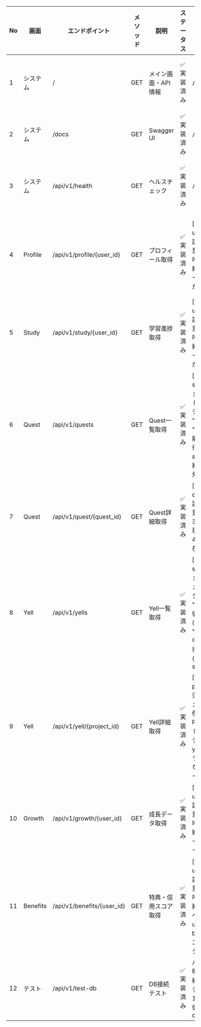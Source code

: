 | No | 画面       | エンドポイント                    | メソッド | 説明          | ステータス  | パラメータ                                                                                                                                                                          | 認証       | レスポンス例                                                                                                                                                                                                            | 主要データ                          | 備考・用途                           |
|----|----------|----------------------------|------|-------------|--------|--------------------------------------------------------------------------------------------------------------------------------------------------------------------------------|----------|-------------------------------------------------------------------------------------------------------------------------------------------------------------------------------------------------------------------|--------------------------------|---------------------------------|
| 1  | システム     | /                          | GET  | メイン画面・API情報 | ✅ 実装済み | パラメータなし                                                                                                                                                                        | なし       | {"message": "TeamX FastAPI is running!", "version": "1.0.0", "docs": "/docs"}                                                                                                                                     | API基本情報                        | ルートエンドポイント、ヘルスチェック的な役割          |
| 2  | システム     | /docs                      | GET  | Swagger UI  | ✅ 実装済み | パラメータなし                                                                                                                                                                        | なし       | HTML: Swagger UI画面                                                                                                                                                                                                | API仕様書UI                       | 開発・テスト用のインタラクティブAPI仕様書          |
| 3  | システム     | /api/v1/health             | GET  | ヘルスチェック     | ✅ 実装済み | パラメータなし                                                                                                                                                                        | なし       | {"status": "healthy", "timestamp": "2025-08-17T...", "database_connected": true, "version": "1.0.0"}                                                                                                              | システム状態・DB接続状態                  | システム監視・疎通確認、ロードバランサーから使用        |
| 4  | Profile  | /api/v1/profile/{user_id}  | GET  | プロフィール取得    | ✅ 実装済み | [パスパラメータ] user_id: int (必須) 説明: ユーザーの一意識別子 例: 1 (拓叶のユーザーID) 制約: 正の整数 エラー: 404 (ユーザーが存在しない場合)                                                                                   | なし（MVP版） | {"user": {"id": 1, "display_name": "木村 拓叶", "current_total_score": 782}, "radar_chart": {"find_points": 266, "shape_points": 253, "deliver_points": 263, "trust_score": 117}, "memo_text": "どんなことに興味がありますか？"}     | ユーザー基本情報・レーダーチャート・メモ           | Profile画面表示用。レーダーチャートとメモ欄を含む    |
| 5  | Study    | /api/v1/study/{user_id}    | GET  | 学習進捗取得      | ✅ 実装済み | [パスパラメータ] user_id: int (必須) 説明: ユーザーの一意識別子 例: 1 (拓叶のユーザーID) 制約: 正の整数 エラー: 404 (ユーザーが存在しない場合)                                                                                   | なし（MVP版） | {"progress": {"current_goal_percentage": 67, "next_goal_points": 100}, "ongoing_courses": [...], "recommended_courses": [...]}                                                                                    | 進捗状況・進行中コース・推奨コース              | Study画面用。進捗率67%、次のゴールまで100点     |
| 6  | Quest    | /api/v1/quests             | GET  | Quest一覧取得   | ✅ 実装済み | [クエリパラメータ] status: str (オプション) 説明: クエストの状態フィルター デフォルト値: "available" 有効値: "available" (参加可能), "ongoing" (進行中) 例: ?status=available 制約: 指定された値以外はデフォルト                           | なし（MVP版） | [{"id": 1, "title": "地域飲食店レビューサイト開発", "match_percentage": 92, "difficulty_level": 2, "reward_points": 100, "participants_count": 4, "capacity": 15}]                                                              | Quest一覧・難易度・マッチ度・参加者数          | Quest画面のカード形式一覧表示用              |
| 7  | Quest    | /api/v1/quest/{quest_id}   | GET  | Quest詳細取得   | ✅ 実装済み | [パスパラメータ] quest_id: int (必須) 説明: クエストの一意識別子 例: 1, 2, 3, 4 制約: 正の整数 現在のモック値: 1-4 エラー: 404 (存在しないID)                                                                             | なし（MVP版） | {"id": 1, "title": "地域飲食店レビューサイト開発", "required_skills": ["HTML", "CSS", "JavaScript"], "participation_conditions": ["スコア150点以上"], "goals": ["成果市街街のインターン推薦権"]}                                                    | 詳細説明・必要スキル・参加条件・目標             | Quest詳細画面（モーダル）表示用              |
| 8  | Yell     | /api/v1/yells              | GET  | Yell一覧取得    | ✅ 実装済み | [クエリパラメータ] status: str (オプション) 説明: プロジェクトの状態フィルター デフォルト値: "fundraising" 有効値: "fundraising" (資金調達中), "planning" (企画中), "running" (実行中), "completed" (完了) 例: ?status=fundraising | なし（MVP版） | [{"id": 1, "title": "Memory Palette（メモリーパレット）", "progress_percentage": 90.0, "supporters_count": 127, "current_amount": 450000, "target_amount": 500000}]                                                         | プロジェクト一覧・進捗率・サポーター数            | Yell画面のカード形式表示用                 |
| 9  | Yell     | /api/v1/yell/{project_id}  | GET  | Yell詳細取得    | ✅ 実装済み | [パスパラメータ] project_id: int (必須) 説明: Yellプロジェクトの一意識別子 例: 1 (Memory Paletteプロジェクト) 制約: 正の整数 データベース対応: yell_projects.id エラー: 404 (存在しないID時はモックデータ返却)                               | なし（MVP版） | {"project": {"title": "Memory Palette", "progress_percentage": 90.0, "supporters_count": 127}, "recent_supports": [{"supporter_name": "佐藤 美咲", "amount": 5000, "message": "素敵なアイデアですね！"}]}                        | プロジェクト詳細・進捗90%・127サポーター・応援コメント | Yell詳細画面（Memory Palette完全再現）用   |
| 10 | Growth   | /api/v1/growth/{user_id}   | GET  | 成長データ取得     | ✅ 実装済み | [パスパラメータ] user_id: int (必須) 説明: ユーザーの一意識別子 例: 1 (拓叶のユーザーID) 制約: 正の整数 エラー: 500 (データベースエラー時)                                                                                     | なし（MVP版） | {"total_growth_rate": 8.2, "weekly_increase": 40, "chart_data": {"dates": ["25/08", "26/08"], "find_points": [266], "total_points": [782]}, "activity_summary": {"completed_studies": 15, "completed_quests": 5}} | 成長グラフ・活動サマリー・最近の活動             | Growth画面用。成長率8.2倍、週次増加40点表示     |
| 11 | Benefits | /api/v1/benefits/{user_id} | GET  | 特典・信用スコア取得  | ✅ 実装済み | [パスパラメータ] user_id: int (必須) 説明: ユーザーの一意識別子 例: 1 (拓叶のユーザーID) 制約: 正の整数 データベース連携: users.id、benefit_items結合 エラー: 500 (データベースエラー時)                                                  | なし（MVP版） | {"credit_score": {"current_score": 782, "credit_level": "GOOD", "next_threshold": 900, "next_goal_points": 118}, "available_benefits": [...], "used_benefits": [...], "upcoming_benefits": [...]}                 | 信用スコア782点・特典階層・利用済み特典          | Benefits画面用。9段階特典システム（150-900点） |
| 12 | テスト      | /api/v1/test-db            | GET  | DB接続テスト     | ✅ 実装済み | パラメータなし 説明: データベース接続確認のため 対象データ: users.id = 1 (拓叶)の情報 戻り値: display_name, current_total_score                                                                                   | なし       | {"status": "success", "message": "Database connected successfully", "data": {"user_name": "木村 拓叶", "total_score": 782}}                                                                                           | DB接続状態・拓叶のデータ確認                | データベース疎通確認、開発・デバッグ用             |